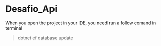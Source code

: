 # Desafio_Api
When you open the project in your IDE, you need run a follow comand in terminal
> dotnet ef database update
